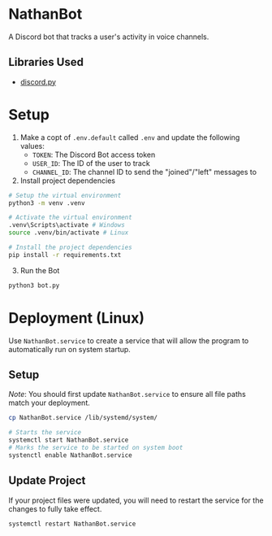 # NathanBot
A Discord bot that tracks a user's activity in voice channels.

## Libraries Used
- [discord.py](https://discordpy.readthedocs.io/)


# Setup
1. Make a copt of `.env.default` called `.env` and update the following values:
    * `TOKEN`: The Discord Bot access token
    * `USER_ID`: The ID of the user to track
    * `CHANNEL_ID`: The channel ID to send the "joined"/"left" messages to
2. Install project dependencies
```sh
# Setup the virtual environment
python3 -m venv .venv

# Activate the virtual environment
.venv\Scripts\activate # Windows
source .venv/bin/activate # Linux

# Install the project dependencies
pip install -r requirements.txt
```
3. Run the Bot
```sh
python3 bot.py
```

# Deployment (Linux)
Use `NathanBot.service` to create a service that will allow the program to automatically run on system startup.

## Setup
*Note*: You should first update `NathanBot.service` to ensure all file paths match your deployment.
```sh
cp NathanBot.service /lib/systemd/system/

# Starts the service
systemctl start NathanBot.service
# Marks the service to be started on system boot
systenctl enable NathanBot.service
```

## Update Project
If your project files were updated, you will need to restart the service for the changes to fully take effect.
```sh
systemctl restart NathanBot.service
```